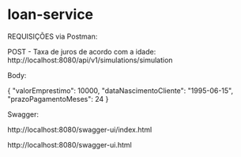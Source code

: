 # loan-service


REQUISIÇÕES via Postman:

POST - Taxa de juros de acordo com a idade: 
http://localhost:8080/api/v1/simulations/simulation

Body:

{
"valorEmprestimo": 10000,
"dataNascimentoCliente": "1995-06-15",
"prazoPagamentoMeses": 24
}




Swagger:

http://localhost:8080/swagger-ui/index.html

http://localhost:8080/swagger-ui.html
